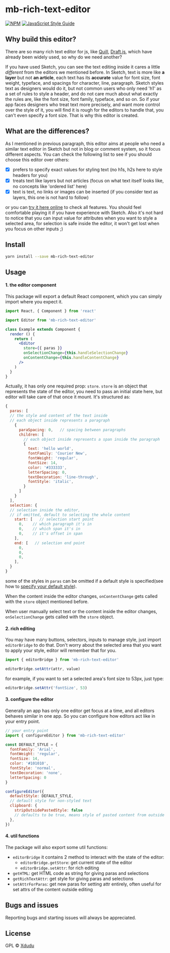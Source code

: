 # mb-rich-text-editor

>

[![NPM](https://img.shields.io/npm/v/mb-rich-text-editor.svg)](https://www.npmjs.com/package/mb-rich-text-editor) [![JavaScript Style Guide](https://img.shields.io/badge/code_style-standard-brightgreen.svg)](https://standardjs.com)

## Why build this editor?
There are so many rich text editor for js, like [Quill](https://quilljs.com/), [Draft.js](https://draftjs.org/), which have already been widely used, so why do we need another?

If you have used Sketch, you can see the text editing inside it cares a little *different* from the editors we mentioned before. In Sketch, text is more like **a layer** but not **an article**, each text has its **accurate** value for font size, font weight, typeface, and spacings for character, line, paragraph. Sketch styles text as designers would do it, but not common users who only need 'h1' as a set of rules to style a header, and do not care much about what exactly the rules are, like the font size, font family, typeface, and so on. So if your app faces designers who treat text more precisely, and want more control over the style of it, you will find it is rough for the editors to handle that, you can't even specify a font size. That is why this editor is created.

## What are the differences?
As I mentioned in previous paragraph, this editor aims at people who need a similar text editor in Sketch  but not in blog or comment system, so it focus different aspects. You can check the following list to see if you should choose this editor over others:

- [x] prefers to specify exact values for styling text (no h1s, h2s here to style headers for you)
- [x] treats text like layers but not articles (focus on what text itself looks like, no concepts like 'ordered list' here)
- [x] text is text, no links or images can be inserted (if you consider text as layers, this one is not hard to follow)

or you can [try it here online]() to check all features. You should feel comfortable playing it if you have experience with Sketch. Also it's not hard to notice that you can input value for attributes when you want to style a selected area, for selection is safe inside the editor, it won't get lost when you focus on other inputs ;)

## Install

```bash
yarn install --save mb-rich-text-editor
```

## Usage

#### 1. the editor component

This package will export a default React component, which you can simply import where you expect it.

``` jsx
import React, { Component } from 'react'

import Editor from 'mb-rich-text-editor'

class Example extends Component {
  render () {
    return (
      <Editor
        store={{ paras }}
        onSelectionChange={this.handleSelectionChange}
        onContentChange={this.handleContentChange}
      />
    )
  }
}
```

Actually, it has only one required prop: `store`. `store` is an object that represents the state of the editor, you need to pass an initial state here, but editor will take care of that once it mount. It's structured as:
``` javascript
{
  paras: [
  // the style and content of the text inside
  // each object inside represents a paragraph
    {   
      paraSpacing: 0,   // spacing between paragraphs
      children: [
        // each object inside represents a span inside the paragraph
        {  
          text: 'hello world',
          fontFamily: 'Courier New',
          fontWeight: 'regular',
          fontSize: 14,
          color: '#333333',
          letterSpacing: 0,
          textDecoration: 'line-through',
          fontStyle: 'italic',
        }
      ]
    }
  ],
  selection: {
  // selection inside the editor,
  // if omitted, default to selecting the whole content
    start: [   // selection start point
      0,    // which paragraph it's in
      0,    // which span it's in
      0,    // it's offset in span
    ],
    end: [   // selection end point
      0,
      0,
      0,
    ],
  }
}
```

some of the styles in `paras` can be omitted if a default style is specified(see how to [specify your default style](#3-configure-the-editor)).

When the content inside the editor changes, `onContentChange` gets called with the `store` object mentioned before.

When user manually select text or the content inside the editor changes, `onSelectionChange` gets called with the `store` object.

#### 2. rich editing

You may have many buttons, selectors, inputs to manage style, just import `editorBridge` to do that. Don't worry about the selected area that you want to apply your style, editor will remember that for you.

``` javascript
import { editorBridge } from 'mb-rich-text-editor'

editorBridge.setAttr(attr, value)
```

for example, if you want to set a selected area's font size to 53px, just type:
``` javascript
editorBridge.setAttr('fontSize', 53)
```

#### 3. configure the editor
Generally an app has only one editor get focus at a time, and all editors behaves similar in one app. So you can configure how editors act like in your entry point.

``` javascript
// your entry point
import { configureEditor } from 'mb-rich-text-editor'

const DEFAULT_STYLE = {
  fontFamily: 'Arial',
  fontWeight: 'regular',
  fontSize: 14,
  color: '#101010',
  fontStyle: 'normal',
  textDecoration: 'none',
  letterSpacing: 0
}

configureEditor({
  defaultStyle: DEFAULT_STYLE,
  // default style for non-styled text
  clipboard: {
    stripOutsidePastedStyle: false
    // defaults to be true, means style of pasted content from outside will be stripped
  },
})
```

#### 4. util functions
The package will also export some util functions:
* `editorBridge`
  it contains 2 method to interact with the state of the editor:
  * `editorBridge.getStore`: get current state of the editor
  * `editorBridge.setAttr`: for rich editing
* `getHTML`: get HTML code as string for giving paras and selections
* `getRichTextAttr`: get style for giving paras and selections
* `setAttrForParas`: get new paras for setting attr entirely, often useful for set attrs of the content outside editing

## Bugs and issues

Reporting bugs and starting issues will always be appreciated.


## License

GPL © [Xdudu](https://github.com/Xdudu)
